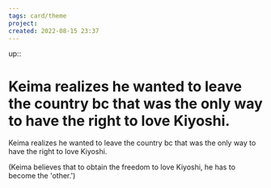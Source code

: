```yaml
---
tags: card/theme
project: 
created: 2022-08-15 23:37
---
```

up:: 
# Keima realizes he wanted to leave the country bc that was the only way to have the right to love Kiyoshi.
Keima realizes he wanted to leave the country bc that was the only way to have the right to love Kiyoshi.

(Keima believes that to obtain the freedom to love Kiyoshi, he has to become the 'other.')